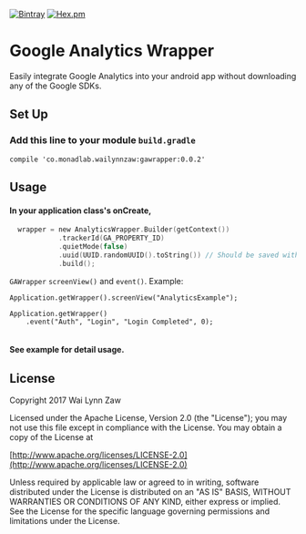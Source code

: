 [![Bintray](https://img.shields.io/badge/jcenter-v0.0.2-brightgreen.svg?maxAge=2592000)](https://bintray.com/wailynnzaw/maven/GAWrappper)
[![Hex.pm](https://img.shields.io/badge/size-7.36KB-blue.svg)]()

# Google Analytics Wrapper

Easily integrate Google Analytics into your android app without downloading any of the Google SDKs.



## Set Up


### Add this line to your module ```build.gradle```
```	
compile 'co.monadlab.wailynnzaw:gawrapper:0.0.2'
```
## Usage
#### In your application class's onCreate,

```swift
  wrapper = new AnalyticsWrapper.Builder(getContext())
            .trackerId(GA_PROPERTY_ID)
            .quietMode(false)
            .uuid(UUID.randomUUID().toString()) // Should be saved with preferences for UUID
            .build();
```

``GAWrapper`` ``screenView()`` and ``event()``. Example:

```
Application.getWrapper().screenView("AnalyticsExample");

Application.getWrapper()
    .event("Auth", "Login", "Login Completed", 0);


```
#### See example for detail usage.

## License

Copyright 2017 Wai Lynn Zaw

Licensed under the Apache License, Version 2.0 (the "License");
you may not use this file except in compliance with the License.
You may obtain a copy of the License at

[http://www.apache.org/licenses/LICENSE-2.0](http://www.apache.org/licenses/LICENSE-2.0)
    
Unless required by applicable law or agreed to in writing, software
distributed under the License is distributed on an "AS IS" BASIS,
WITHOUT WARRANTIES OR CONDITIONS OF ANY KIND, either express or implied.
See the License for the specific language governing permissions and
limitations under the License.
